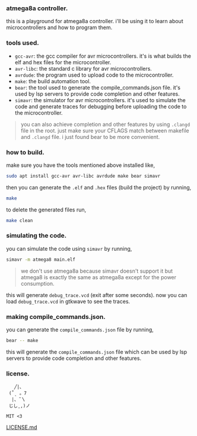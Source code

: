 ### atmega8a controller.

this is a playground for atmega8a controller. i'll be using
it to learn about microcontrollers and how to program them.

### tools used.

- `gcc-avr`: the gcc compiler for avr microcontrollers. it's
  is what builds the elf and hex files for the microcontroller.
- `avr-libc`: the standard c library for avr microcontrollers.
- `avrdude`: the program used to upload code to the microcontroller.
- `make`: the build automation tool.
- `bear`: the tool used to generate the compile_commands.json file.
it's used by lsp servers to provide code completion and other features.
- `simavr`: the simulator for avr microcontrollers. it's used to
simulate the code and generate traces for debugging before uploading
the code to the microcontroller.

> you can also achieve completion and other features by using
`.clangd` file in the root. just make sure your CFLAGS match
between makefile and `.clangd` file. i just found bear to be
more convenient.

### how to build.

make sure you have the tools mentioned above installed like,
```bash
sudo apt install gcc-avr avr-libc avrdude make bear simavr
```

then you can generate the `.elf` and `.hex` files (build the
project) by running,
```bash
make
```

to delete the generated files run,
```bash
make clean
```

### simulating the code.

you can simulate the code using `simavr` by running,
```bash
simavr -m atmega8 main.elf
```
> we don't use atmega8a because simavr doesn't support it
but atmega8 is exactly the same as atmega8a except for the
power consumption.

this will generate `debug_trace.vcd` (exit after
some seconds). now you can load `debug_trace.vcd`
in gtkwave to see the traces.


### making compile_commands.json.

you can generate the `compile_commands.json` file by running,
```bash
bear -- make
```
this will generate the `compile_commands.json` file which
can be used by lsp servers to provide code completion and
other features.


### license.

```
   ╱|、
 (˚ˎ 。7
  |、˜〵
 じしˍ,)ノ

MIT <3
```
[LICENSE.md](LICENSE.md)
